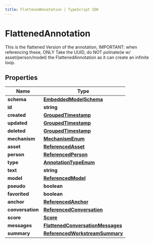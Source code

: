 ```yaml
---
title: FlattenedAnnotation | TypeScript SDK
---
```



# FlattenedAnnotation

This is the flattened Version of the annotation, IMPORTANT: when referencing these, ONLY Take the UUID, do NOT polinate(ie w/ asset/person/model) the FlattenedAnnotation as it can create an infinite loop.

## Properties

Name | Type
------------ | -------------
**schema** | [**EmbeddedModelSchema**](EmbeddedModelSchema)
**id** | **string**
**created** | [**GroupedTimestamp**](GroupedTimestamp)
**updated** | [**GroupedTimestamp**](GroupedTimestamp)
**deleted** | [**GroupedTimestamp**](GroupedTimestamp)
**mechanism** | [**MechanismEnum**](MechanismEnum)
**asset** | [**ReferencedAsset**](ReferencedAsset)
**person** | [**ReferencedPerson**](ReferencedPerson)
**type** | [**AnnotationTypeEnum**](AnnotationTypeEnum)
**text** | **string**
**model** | [**ReferencedModel**](ReferencedModel)
**pseudo** | **boolean**
**favorited** | **boolean**
**anchor** | [**ReferencedAnchor**](ReferencedAnchor)
**conversation** | [**ReferencedConversation**](ReferencedConversation)
**score** | [**Score**](Score)
**messages** | [**FlattenedConversationMessages**](FlattenedConversationMessages)
**summary** | [**ReferencedWorkstreamSummary**](ReferencedWorkstreamSummary)



